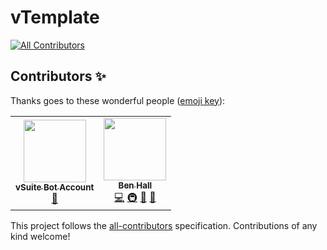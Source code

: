 # vTemplate
<!-- ALL-CONTRIBUTORS-BADGE:START - Do not remove or modify this section -->
[![All Contributors](https://img.shields.io/badge/all_contributors-2-orange.svg?style=flat-square)](#contributors-)
<!-- ALL-CONTRIBUTORS-BADGE:END -->
## Contributors ✨

Thanks goes to these wonderful people ([emoji key](https://allcontributors.org/docs/en/emoji-key)):

<!-- ALL-CONTRIBUTORS-LIST:START - Do not remove or modify this section -->
<!-- prettier-ignore-start -->
<!-- markdownlint-disable -->
<table>
  <tr>
    <td align="center"><a href="https://vsuite.dev"><img src="https://avatars1.githubusercontent.com/u/64778485?v=4" width="100px;" alt=""/><br /><sub><b>vSuite Bot Account</b></sub></a><br /><a href="#maintenance-vSuiteBot" title="Maintenance">🚧</a></td>
    <td align="center"><a href="https://benhall.co"><img src="https://avatars3.githubusercontent.com/u/15686484?v=4" width="100px;" alt=""/><br /><sub><b>Ben Hall</b></sub></a><br /><a href="https://github.com/vServerSuite/vPanel/commits?author=BenHall-1" title="Code">💻</a> <a href="#infra-BenHall-1" title="Infrastructure (Hosting, Build-Tools, etc)">🚇</a> <a href="https://github.com/vServerSuite/vPanel/pulls?q=is%3Apr+reviewed-by%3ABenHall-1" title="Reviewed Pull Requests">👀</a> <a href="#business-BenHall-1" title="Business development">💼</a></td>
  </tr>
</table>

<!-- markdownlint-enable -->
<!-- prettier-ignore-end -->
<!-- ALL-CONTRIBUTORS-LIST:END -->

This project follows the [all-contributors](https://github.com/all-contributors/all-contributors) specification. Contributions of any kind welcome!
